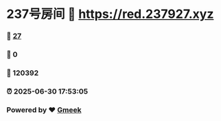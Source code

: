 # 237号房间 :link: https://red.237927.xyz 
### :page_facing_up: [27](https://red.237927.xyz/tag.html) 
### :speech_balloon: 0 
### :hibiscus: 120392 
### :alarm_clock: 2025-06-30 17:53:05 
### Powered by :heart: [Gmeek](https://github.com/Meekdai/Gmeek)
